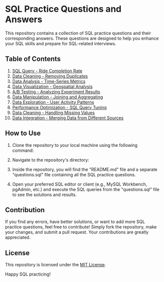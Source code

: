 # SQL Practice Questions and Answers

This repository contains a collection of SQL practice questions and their corresponding answers. These questions are designed to help you enhance your SQL skills and prepare for SQL-related interviews.

## Table of Contents

1. [SQL Query - Ride Completion Rate](#sql-query---ride-completion-rate)
2. [Data Cleaning - Removing Duplicates](#data-cleaning---removing-duplicates)
3. [Data Analysis - Time-Series Metrics](#data-analysis---time-series-metrics)
4. [Data Visualization - Geospatial Analysis](#data-visualization---geospatial-analysis)
5. [A/B Testing - Analyzing Experiment Results](#ab-testing---analyzing-experiment-results)
6. [Data Manipulation - Joining and Aggregating](#data-manipulation---joining-and-aggregating)
7. [Data Exploration - User Activity Patterns](#data-exploration---user-activity-patterns)
8. [Performance Optimization - SQL Query Tuning](#performance-optimization---sql-query-tuning)
9. [Data Cleaning - Handling Missing Values](#data-cleaning---handling-missing-values)
10. [Data Integration - Merging Data from Different Sources](#data-integration---merging-data-from-different-sources)

## How to Use

1. Clone the repository to your local machine using the following command:


2. Navigate to the repository's directory:


3. Inside the repository, you will find the "README.md" file and a separate "questions.sql" file containing all the SQL practice questions.

4. Open your preferred SQL editor or client (e.g., MySQL Workbench, pgAdmin, etc.) and execute the SQL queries from the "questions.sql" file to see the solutions and results.

## Contribution

If you find any errors, have better solutions, or want to add more SQL practice questions, feel free to contribute! Simply fork the repository, make your changes, and submit a pull request. Your contributions are greatly appreciated.

## License

This repository is licensed under the [MIT License](LICENSE).

Happy SQL practicing!
